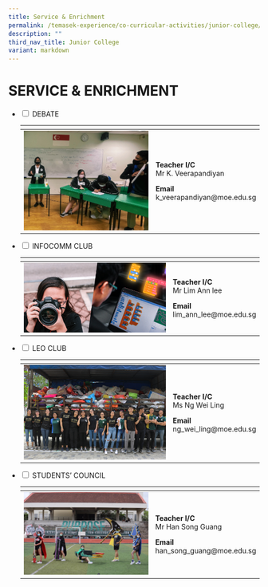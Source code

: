 ```yaml
---
title: Service & Enrichment
permalink: /temasek-experience/co-curricular-activities/junior-college/service-n-enrichment/
description: ""
third_nav_title: Junior College
variant: markdown
---
```

# SERVICE &amp; ENRICHMENT

<ul class="jekyllcodex_accordion">
  <li>
    <input type="checkbox" id="accordion1">
    <label for="accordion1">DEBATE</label>
    <div>
<table>
<thead>
  <tr>
    <th></th>
    <th></th>
  </tr>
</thead>
<tbody>
  <tr>
    <td><img src="/images/Temasek%20Experience/Service%20&amp;%20Enrichment/Debate%20thumbnail.jpeg" style="width:307px"></td>
		<td><p><b>Teacher I/C</b><br>Mr K. Veerapandiyan</p><p><b>Email</b><br>k_veerapandiyan@moe.edu.sg</p></td>
  </tr>
</tbody>
</table>
    </div>
	</li> 
	  <li>
    <input type="checkbox" id="accordion3">
    <label for="accordion3">INFOCOMM CLUB</label>
    <div>
<table>
<thead>
  <tr>
    <th></th>
    <th></th>
  </tr>
</thead>
<tbody>
  <tr>
    <td><img src="/images/Temasek%20Experience/Service%20&amp;%20Enrichment/Infocomm%20thumbnail.png" style="width:307px"></td>
		<td><p><b>Teacher I/C</b><br>Mr Lim Ann lee</p><p><b>Email</b><br>lim_ann_lee@moe.edu.sg</p></td>
  </tr>
</tbody>
</table>
    </div>
	</li> 
	  <li>
    <input type="checkbox" id="accordion4">
    <label for="accordion4">LEO CLUB</label>
    <div>
<table>
<thead>
  <tr>
    <th></th>
    <th></th>
  </tr>
</thead>
<tbody>
  <tr>
    <td><img src="/images/Temasek%20Experience/Service%20&amp;%20Enrichment/Leo%20Club%20thumbnail.png" style="width:307px"></td>
		<td><p><b>Teacher I/C</b><br>Ms Ng Wei Ling</p><p><b>Email</b><br>ng_wei_ling@moe.edu.sg</p></td>
  </tr>
</tbody>
</table>
    </div>
	</li> 
	  <li>
    <input type="checkbox" id="accordion5">
    <label for="accordion5">STUDENTS’ COUNCIL</label>
    <div>
<table>
<thead>
  <tr>
    <th></th>
    <th></th>
  </tr>
</thead>
<tbody>
  <tr>
    <td><img src="/images/Temasek%20Experience/Service%20&amp;%20Enrichment/Students%20Council%20thumbnail.jpeg" style="width:307px"></td>
		<td><p><b>Teacher I/C</b><br>Mr Han Song Guang</p><p><b>Email</b><br>han_song_guang@moe.edu.sg</p></td>
  </tr>
</tbody>
</table>
    </div>
	</li> 
	</ul>